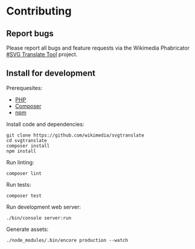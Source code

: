 Contributing
============

## Report bugs

Please report all bugs and feature requests
via the Wikimedia Phabricator
[#SVG Translate Tool](https://phabricator.wikimedia.org/tag/svg_translate_tool/)
project.

## Install for development

Prerequesites:
* [PHP](https://www.php.net/)
* [Composer](https://getcomposer.org/)
* [npm](https://www.npmjs.com/)

Install code and dependencies:

```
git clone https://github.com/wikimedia/svgtranslate
cd svgtranslate
composer install
npm install
```

Run linting:

    composer lint

Run tests:

    composer test

Run development web server:

    ./bin/console server:run

Generate assets:

    ./node_modules/.bin/encore production --watch
